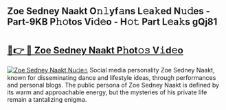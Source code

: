 ## Zoe Sedney Naakt O𝚗𝚕yf𝚊ns L𝚎a𝚔ed N𝚞𝚍es - Part-9KB P𝚑𝚘tos Vi𝚍𝚎o - H𝚘𝚝 Part L𝚎a𝚔s gQj81

# <h2><a href="http://kf242w0.oniu.top/?m=Zoe+Sedney+Naakt">🔗👉 🔴 Zoe Sedney Naakt P𝚑ot𝚘𝚜 V𝚒d𝚎o</a></h2>

[![Zoe Sedney Naakt Nu𝚍e𝚜](https://i.imgur.com/0qMVB7G.gif)](http://kf242w0.oniu.top/?m=Zoe+Sedney+Naakt)
Social media personality Zoe Sedney Naakt, known for disseminating dance and lifestyle ideas, through performances and personal blogs. The public persona of Zoe Sedney Naakt is defined by its warm and approachable energy, but the mysteries of his private life remain a tantalizing enigma.  
